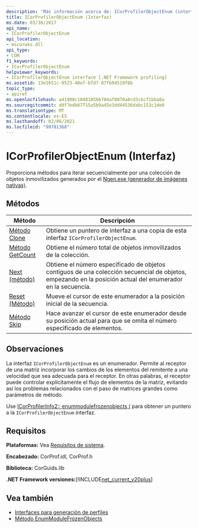 ```yaml
---
description: 'Más información acerca de: ICorProfilerObjectEnum (interfaz)'
title: ICorProfilerObjectEnum (Interfaz)
ms.date: 03/30/2017
api_name:
- ICorProfilerObjectEnum
api_location:
- mscorwks.dll
api_type:
- COM
f1_keywords:
- ICorProfilerObjectEnum
helpviewer_keywords:
- ICorProfilerObjectEnum interface [.NET Framework profiling]
ms.assetid: 13e1651c-9523-40ef-bfd7-87fb94519f8b
topic_type:
- apiref
ms.openlocfilehash: a41900c104818566704af0070a8cd3c6cf1bba8a
ms.sourcegitcommit: ddf7edb67715a5b9a45e3dd44536dabc153c1de0
ms.translationtype: MT
ms.contentlocale: es-ES
ms.lasthandoff: 02/06/2021
ms.locfileid: "99781368"
---
```

# <a name="icorprofilerobjectenum-interface"></a>ICorProfilerObjectEnum (Interfaz)

Proporciona métodos para iterar secuencialmente por una colección de objetos inmovilizados generados por el [Ngen.exe (generador de imágenes nativas)](../../tools/ngen-exe-native-image-generator.md).  
  
## <a name="methods"></a>Métodos  
  
|Método|Descripción|  
|------------|-----------------|  
|[Método Clone](icorprofilerobjectenum-clone-method.md)|Obtiene un puntero de interfaz a una copia de esta interfaz `ICorProfilerObjectEnum`.|  
|[Método GetCount](icorprofilerobjectenum-getcount-method.md)|Obtiene el número total de objetos inmovilizados de la colección.|  
|[Next (método)](icorprofilerobjectenum-next-method.md)|Obtiene el número especificado de objetos contiguos de una colección secuencial de objetos, empezando en la posición actual del enumerador en la secuencia.|  
|[Reset (Método)](icorprofilerobjectenum-reset-method.md)|Mueve el cursor de este enumerador a la posición inicial de la secuencia.|  
|[Método Skip](icorprofilerobjectenum-skip-method.md)|Hace avanzar el cursor de este enumerador desde su posición actual para que se omita el número especificado de elementos.|  
  
## <a name="remarks"></a>Observaciones  

 La interfaz `ICorProfilerObjectEnum` es un enumerador. Permite al receptor de una matriz incorporar los cambios de los elementos del remitente a una velocidad que sea adecuada para el receptor. En otras palabras, el receptor puede controlar explícitamente el flujo de elementos de la matriz, evitando así los problemas relacionados con el paso de matrices grandes como parámetros de método.  
  
 Use [ICorProfilerInfo2:: enummodulefrozenobjects (](icorprofilerinfo2-enummodulefrozenobjects-method.md) para obtener un puntero a la `ICorProfilerObjectEnum` interfaz.  
  
## <a name="requirements"></a>Requisitos  

 **Plataformas:** Vea [Requisitos de sistema](../../get-started/system-requirements.md).  
  
 **Encabezado:** CorProf.idl, CorProf.h  
  
 **Biblioteca:** CorGuids.lib  
  
 **.NET Framework versiones:**[!INCLUDE[net_current_v20plus](../../../../includes/net-current-v20plus-md.md)]  
  
## <a name="see-also"></a>Vea también

- [Interfaces para generación de perfiles](profiling-interfaces.md)
- [Método EnumModuleFrozenObjects](icorprofilerinfo2-enummodulefrozenobjects-method.md)
